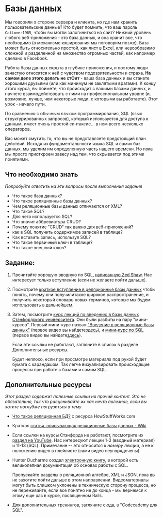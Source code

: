 # Базы данных
<!-- *...* -->

Мы говорили о стороне сервера и клиента, но где нам хранить пользовательские данные? Кто будет помнить, что ваш пароль `CatLover1985`, чтобы вы могли залогиниться на сайт? Нижний уровень любого веб-приложения - это база данных, и она хранит все, что необходимо (о механизме кэширования мы поговорим позже). База может быть относительно простой, как лист в Excel, или невообразимо сложной и разделенной на множество огромных частей, как например сделано в Facebook.

Работа базы данных скрыта в глубине приложения, и поэтому люди зачастую относятся к ней с чувством подозрительности и страха. **На самом деле этого делать не стОит** - ваша база данных и вы станете хорошими друзьями (или как минимум не заклятыми врагами). К концу этого курса, вы поймете, что происходит с вашими базами данных, и начнете взаимодействовать с ними на профессиональном уровне (и, возможно, лучше, чем некоторые люди, с которыми вы работаете). Этот урок - начало пути.

По сравнению с обычным языком программирования, SQL (язык структурированных запросов), который используется для доступа к данным, имеет очень простой синтаксис... в нем всего несколько операторов. 

Вас может смутить то, что вы не представляете предстоящий план действий. Исходя из фундаментальности языка SQL и самих баз данных, мы уделим им определенную часть нашего времени. Но пока мы просто приоткроем завесу над тем, что скрывается под этими понятиями.

## Что необходимо знать

*Попробуйте ответить на эти вопросы после выполнения задания*

* Что такое база данных?
* Что такое реляционные базы данных?
* Чем реляционные базы данных отличаются от XML?
* Что такое SQL?
* Для чего используется SQL?
* Что значит аббревиатура CRUD?
* Почему понятие "CRUD" так важно для веб-приложений?
* как в SQL получить содержимое записей в таблице?
* Как вставить запись, используя SQL?
* Что такое первичный ключ в таблице?
* Что такое внешний ключ?

## Задание:
1. Прочитайте хорошую вводную по SQL, [написанную Zed Shaw](http://sql.learncodethehardway.org/book/introduction.html).  Нас интересует только вступление (если не желаете пойти дальше).

2. Посмотрите [краткое вступление в реляционные базы данных](http://www.youtube.com/watch?v=z2kbsG8zsLM) чтобы понять, почему они получилитакое широкое распространение, и получить некоторый словарь новых терминов, которые мы будем использовать в дальнейшем.

3. Затем, посмотрите [курс лекций по введению в базы данных Стэнфордского университета](https://class.stanford.edu/courses/DB/2014/SelfPaced/about). Они были разбиты на пару "мини-курсов". Первый мини-курс назван ["Введение в реляционные базы данных"](https://class.stanford.edu/courses/DB/RDB/SelfPaced/about) (первое видео вы найдете[здесь](https://class.stanford.edu/courses/DB/RDB/SelfPaced/courseware/ch-introduction/seq-vid-introduction/)), и [мини-курс по SQL](https://class.stanford.edu/courses/DB/SQL/SelfPaced/about) (первое видео вы найдете[здесь](https://class.stanford.edu/courses/DB/SQL/SelfPaced/courseware/ch-sql/seq-vid-introduction_to_sql/)).

    Если эти ссылки не работают, загляните в список в разделе Дополнительные ресурсы.  

    Будет неплохо, если при просмотре материала под рукой будет бумага с карандашом. Так легче визуализировать происходящие процессы при работе с базами и самим SQL.

## Дополнительные ресурсы

*Этот раздел содержит полезные ссылки на прочий контент. Это не обязательно, так что расценивайте их как нечто полезное, если вы хотите поглубже погрузиться в тему*


* [Что такое реляционная БД?](http://computer.howstuffworks.com/question599.htm) с ресурса HowStuffWorks.com
* Краткая [статья, описывающая реляционные базы данных - Wiki](http://simple.wikipedia.org/wiki/Relational_database)
* Если ссылки на курсы Стэнфорда не работают, посмотрите их [раздел на YouTube](https://www.youtube.com/playlist?list=PL6hGtHedy2Z4EkgY76QOcueU8lAC4o6c3).  Нас интересуют лекции 1-3 (вводный материал) и 11-13 (SQL).  Примечание -- это относится к *номеру лекции*, а не к положению видео в плейлисте (сами видео неупорядочены).  
* Hunter Ducharme создал [электронную книгу](http://hgducharme.gitbooks.io/sql-basics/), в которой есть великолепная документация об основах работы с SQL.

    Пропускайте разделы о реляционной алгебре, XML и JSON, пока вы не захотите пойти дальше в этом направлении. Видеоматериалы могут быть слишком уклонены в техническую сторону процесса, но не переживайте, если все понятно не до конца - мы вернемся к этому еще раз в курсе, посвященном Rails. 

* Для дополнительных тренингов, загляните [сюда](http://www.sqlteaching.com), в "Codecademy для SQL".
